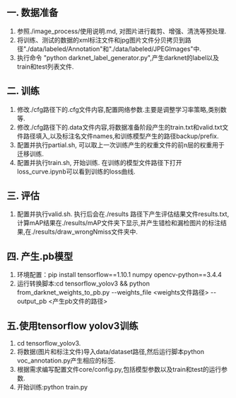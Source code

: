## 一. 数据准备
1. 参照./image_process/使用说明.md, 对图片进行裁剪、增强、清洗等预处理. 
2. 将训练、测试的数据的xml标注文件和jpg图片文件分贝拷贝到路径"./data/labeled/Annotation"和"./data/labeled/JPEGImages"中.
3. 执行命令 "python darknet_label_generator.py",产生darknet的label以及train和test列表文件.

## 二. 训练
1. 修改./cfg路径下的.cfg文件内容,配置网络参数.主要是调整学习率策略,类别数等.
2. 修改./cfg路径下的.data文件内容,将数据准备阶段产生的train.txt和valid.txt文件路径填入,以及标注名文件names,和训练模型产生的路径backup/prefix.
3. 配置并执行partial.sh, 可以取上一次训练产生的权重文件的前n层的权重用于迁移训练.
4. 配置并执行train.sh, 开始训练. 在训练的模型文件路径下打开loss_curve.ipynb可以看到训练的loss曲线.

## 三. 评估
1. 配置并执行valid.sh. 执行后会在./results 路径下产生评估结果文件results.txt, 计算mAP结果在./results/mAP文件夹下显示,并产生错检和漏检图片的标注结果,在./results/draw_wrongNmiss文件夹中.

## 四. 产生.pb模型
1. 环境配置：pip install tensorflow==1.10.1 numpy opencv-python==3.4.4
2. 运行转换脚本:cd tensorflow_yolov3 && python from_darknet_weights_to_pb.py --weights_file <weights文件路径> --output_pb <产生pb文件的路径>

## 五.使用tensorflow yolov3训练
1. cd tensorflow_yolov3.
2. 将数据(图片和标注文件)导入data/dataset路径,然后运行脚本python voc_annotation.py产生相应的标签.
3. 根据需求编写配置文件core/config.py,包括模型参数以及train和test的运行参数.
4. 开始训练:python train.py
